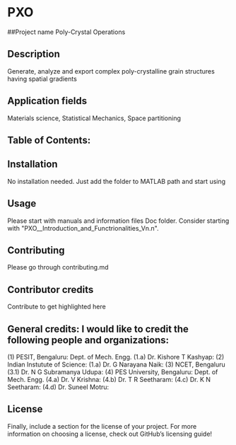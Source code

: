 # PXO
##Project name
Poly-Crystal Operations

## Description
Generate, analyze and export complex poly-crystalline grain structures having spatial gradients

## Application fields
Materials science, Statistical Mechanics, Space partitioning

## Table of Contents:

## Installation
No installation needed. Just add the folder to MATLAB path and start using

## Usage
Please start with manuals and information files Doc folder. Consider starting with "PXO__Introduction_and_Functrionalities_Vn.n".

## Contributing
Please go through contributing.md

## Contributor credits
Contribute to get highlighted here

## General credits: I would like to credit the following people and organizations:
(1) PESIT, Bengaluru: Dept. of Mech. Engg.
  (1.a) Dr. Kishore T Kashyap: 
(2) Indian Instutute of Science: 
  (1.a) Dr. G Narayana Naik: 
(3) NCET, Bengaluru
  (3.1) Dr. N G Subramanya Udupa: 
(4) PES University, Bengaluru: Dept. of Mech. Engg.
  (4.a) Dr. V Krishna: 
  (4.b) Dr. T R Seetharam: 
  (4.c) Dr. K N Seetharam: 
  (4.d) Dr. Suneel Motru: 

## License
Finally, include a section for the license of your project. For more information on choosing a license, check out GitHub’s licensing guide!
